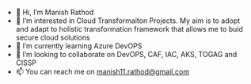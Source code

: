 - 👋 Hi, I’m Manish Rathod 
- 👀 I’m interested in Cloud Transformaiton Projects. My aim is to adopt and adapt to holistic transformation framework that allows me to buid secure cloud solutions
- 🌱 I’m currently learning Azure DevOPS
- 💞️ I’m looking to collaborate on DevOPS, CAF, IAC, AKS, TOGAG and CISSP
- 📫 You can reach me on manish11.rathod@gmail.com

<!---
rmanish11/rmanish11 is a ✨ special ✨ repository because its `README.md` (this file) appears on your GitHub profile.
You can click the Preview link to take a look at your changes.
--->
